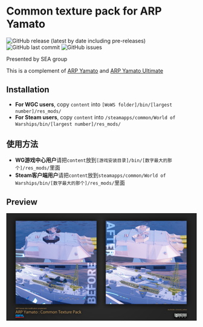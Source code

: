 ﻿# Common texture pack for ARP Yamato

![GitHub release (latest by date including pre-releases)](https://img.shields.io/github/v/release/SEA-group/ARP-Yamato-Common-Texture-Pack?include_prereleases)
![GitHub last commit](https://img.shields.io/github/last-commit/SEA-group/ARP-Yamato-Common-Texture-Pack)
![GitHub issues](https://img.shields.io/github/issues-raw/SEA-group/ARP-Yamato-Common-Texture-Pack)

Presented by SEA group

This is a complement of [ARP Yamato](https://github.com/SEA-group/ARP-Yamato) and [ARP Yamato Ultimate](https://github.com/SEA-group/ARP-Yamato-Ultimate)

## Installation
* **For WGC users**, copy `content` into `[WoWS folder]/bin/[largest number]/res_mods/`
* **For Steam users**, copy `content` into `/steamapps/common/World of Warships/bin/[largest number]/res_mods/`

## 使用方法
* **WG游戏中心用户**请把`content`放到`[游戏安装目录]/bin/[数字最大的那个]/res_mods/`里面
* **Steam客户端用户**请把`content`放到`steamapps/common/World of Warships/bin/[数字最大的那个]/res_mods/`里面

## Preview
![ARP-Yamato-Common-Texture-Pack](https://raw.githubusercontent.com/SEA-group/ARP-Yamato-Common-Texture-Pack/master/Affiche.jpg)